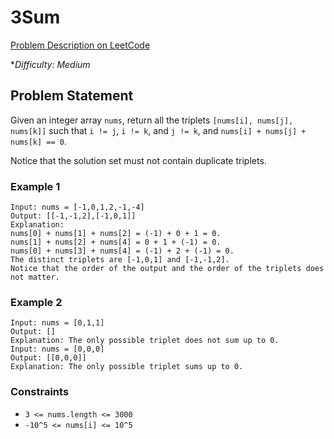# 3Sum

[Problem Description on LeetCode](https://leetcode.com/problems/3sum/)

**Difficulty: Medium*

## Problem Statement

Given an integer array `nums`, return all the triplets `[nums[i], nums[j], nums[k]]` such that `i != j`, `i != k`, and `j != k`, and `nums[i] + nums[j] + nums[k] == 0`.

Notice that the solution set must not contain duplicate triplets.

### Example 1

```plaintext
Input: nums = [-1,0,1,2,-1,-4]
Output: [[-1,-1,2],[-1,0,1]]
Explanation:
nums[0] + nums[1] + nums[2] = (-1) + 0 + 1 = 0.
nums[1] + nums[2] + nums[4] = 0 + 1 + (-1) = 0.
nums[0] + nums[3] + nums[4] = (-1) + 2 + (-1) = 0.
The distinct triplets are [-1,0,1] and [-1,-1,2].
Notice that the order of the output and the order of the triplets does not matter.
```

### Example 2

```plaintext
Input: nums = [0,1,1]
Output: []
Explanation: The only possible triplet does not sum up to 0.
Input: nums = [0,0,0]
Output: [[0,0,0]]
Explanation: The only possible triplet sums up to 0.
```

### Constraints

* `3 <= nums.length <= 3000`
* `-10^5 <= nums[i] <= 10^5`
  